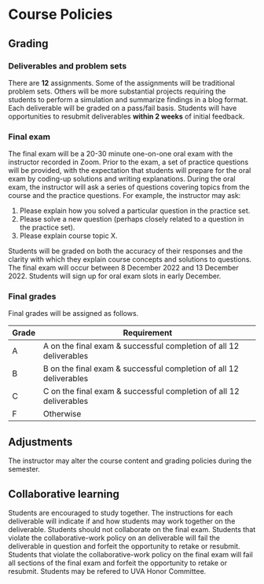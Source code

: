 # Course Policies

## Grading

### Deliverables and problem sets
There are **12** assignments. Some of the assignments will be traditional problem sets.  Others will be more substantial projects requiring the students to perform a simulation and summarize findings in a blog format.  Each deliverable will be graded on a pass/fail basis.  Students will have opportunities to resubmit deliverables **within 2 weeks** of initial feedback. 

### Final exam

The final exam will be a 20-30 minute one-on-one oral exam with the instructor recorded in Zoom.  Prior to the exam, a set of practice questions will be provided, with the expectation that students will prepare for the oral exam by coding-up solutions and writing explanations.  During the oral exam, the instructor will ask a series of questions covering topics from the course and the practice questions.  For example, the instructor may ask:
1. Please explain how you solved a particular question in the practice set.
2. Please solve a new question (perhaps closely related to a question in the practice set).
3. Please explain course topic X.

Students will be graded on both the accuracy of their responses and the clarity with which they explain course concepts and solutions to questions.  The final exam will occur between 8 December 2022 and 13 December 2022.  Students will sign up for oral exam slots in early December.

### Final grades

Final grades will be assigned as follows.

| Grade | Requirement |
|---|---|
| A | A on the final exam & successful completion of all 12 deliverables |
| B | B on the final exam & successful completion of all 12 deliverables |
| C | C on the final exam & successful completion of all 12 deliverables |
| F | Otherwise |

## Adjustments

The instructor may alter the course content and grading policies during the semester.

## Collaborative learning

Students are encouraged to study together.  The instructions for each deliverable will indicate if and how students may work together on the deliverable.  Students should not collaborate on the final exam.  Students that violate the collaborative-work policy on an deliverable will fail the deliverable in question and forfeit the opportunity to retake or resubmit.  Students that violate the collaborative-work policy on the final exam will fail all sections of the final exam and forfeit the opportunity to retake or resubmit.  Students may be refered to UVA Honor Committee.